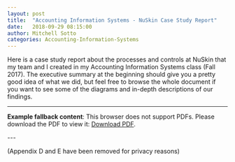 ```yaml
---
layout: post
title:  "Accounting Information Systems - NuSkin Case Study Report"
date:   2018-09-29 08:15:00
author: Mitchell Sotto
categories: Accounting-Information-Systems
---
```


Here is a case study report about the processes and controls at NuSkin that my team and I created in my Accounting Information Systems class (Fall 2017).
The executive summary at the beginning should give you a pretty good idea of what we did, but feel free to browse the whole document if you want to see some of the diagrams and in-depth descriptions of our findings.

---
<object data="/assets/NuSkin Project.pdf" type="application/pdf" width="100%" height="500px">
   <p><b>Example fallback content</b>: This browser does not support PDFs. Please download the PDF to view it: <a href="/assets/NuSkin Project.pdf">Download PDF</a>.</p>
</object>
---

(Appendix D and E have been removed for privacy reasons)